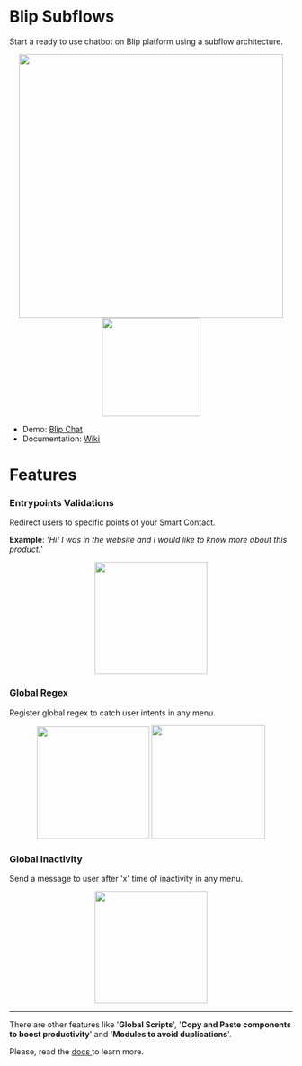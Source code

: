 # Blip Subflows

Start a ready to use chatbot on Blip platform using a subflow architecture.

<p align='center'>
 <img src='https://s3-sa-east-1.amazonaws.com/i.imgtake.takenet.com.br/by5frerj.ayj/achitecture_demo.png' width='470'>
 <img src='https://i.imgur.com/bdXOqY4.gif' width='175'>
</p>

- Demo: <a href='https://bruno-nakayabu-dd677.chat.blip.ai/?appKey=c3ViZmxvd3N0ZW1wbGF0ZXJvdXRlcnYxOjZiM2Y4MGU0LWRkNGMtNDM1Zi05NzcyLWE1NzBmMTEzZDNmZQ==' target='_blank'> Blip Chat </a>
- Documentation: <a href='https://github.com/brbnk/blip-subflows/wiki' target='_blank'> Wiki </a>

# Features

### Entrypoints Validations
Redirect users to specific points of your Smart Contact.

**Example**: '_Hi! I was in the website and I would like to know more about this product._'

<p align='center'>
 <img src='https://i.imgur.com/0fUJkqW.gif' width='200'>
</p>

### Global Regex
Register global regex to catch user intents in any menu.

<p align='center'>
  <img src='https://i.imgur.com/oCQVNrC.gif' width='200'>
 <img src='https://i.imgur.com/K9oozRd.gif' width='202'>
</p>

### Global Inactivity
Send a message to user after 'x' time of inactivity in any menu.

<p align='center'>
 <img src='https://i.imgur.com/MVWpXWD.gif' width='200'>
</p>

---

There are other features like '**Global Scripts**', '**Copy and Paste components to boost productivity**' and '**Modules to avoid duplications**'. 

Please, read the <a href='https://github.com/brbnk/blip-subflows/wiki' target='_blank'> docs </a> to learn more.
